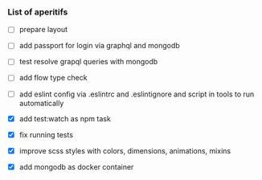 ### List of aperitifs

- [ ] prepare layout
- [ ] add passport for login via graphql and mongodb
- [ ] test resolve grapql queries with mongodb
- [ ] add flow type check
- [ ] add eslint config via .eslintrc and .eslintignore and script in tools to run automatically
- [x] add test:watch as npm task
- [x] fix running tests
- [x] improve scss styles with colors, dimensions, animations, mixins
- [x] add mongodb as docker container


